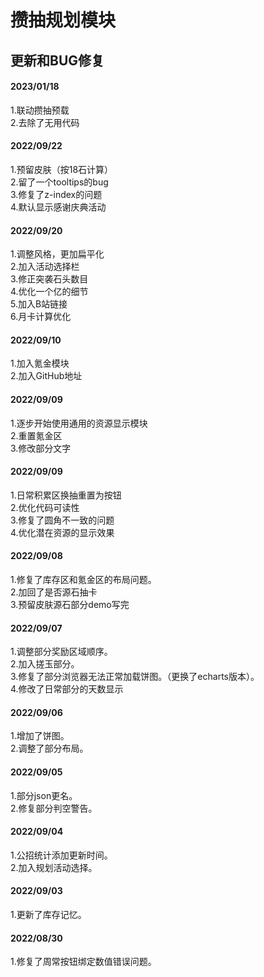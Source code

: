 # 攒抽规划模块


## 更新和BUG修复

#### 2023/01/18
1.联动攒抽预载<br>
2.去除了无用代码<br>


#### 2022/09/22
1.预留皮肤（按18石计算）<br>
2.留了一个tooltips的bug<br>
3.修复了z-index的问题<br>
4.默认显示感谢庆典活动


#### 2022/09/20
1.调整风格，更加扁平化<br>
2.加入活动选择栏<br>
3.修正突袭石头数目<br>
4.优化一个亿的细节<br>
5.加入B站链接<br>
6.月卡计算优化

#### 2022/09/10
1.加入氪金模块<br>
2.加入GitHub地址

#### 2022/09/09
1.逐步开始使用通用的资源显示模块<br>
2.重置氪金区<br>
3.修改部分文字

#### 2022/09/09
1.日常积累区换抽重置为按钮<br>
2.优化代码可读性<br>
3.修复了圆角不一致的问题<br>
4.优化潜在资源的显示效果

#### 2022/09/08
1.修复了库存区和氪金区的布局问题。<br>
2.加回了是否源石抽卡<br>
3.预留皮肤源石部分demo写完<br>

#### 2022/09/07
1.调整部分奖励区域顺序。<br>
2.加入搓玉部分。<br>
3.修复了部分浏览器无法正常加载饼图。（更换了echarts版本）。<br>
4.修改了日常部分的天数显示

#### 2022/09/06
1.增加了饼图。<br>
2.调整了部分布局。

#### 2022/09/05
1.部分json更名。<br>
2.修复部分判空警告。

#### 2022/09/04
1.公招统计添加更新时间。<br>
2.加入规划活动选择。

#### 2022/09/03
1.更新了库存记忆。

#### 2022/08/30 
1.修复了周常按钮绑定数值错误问题。
